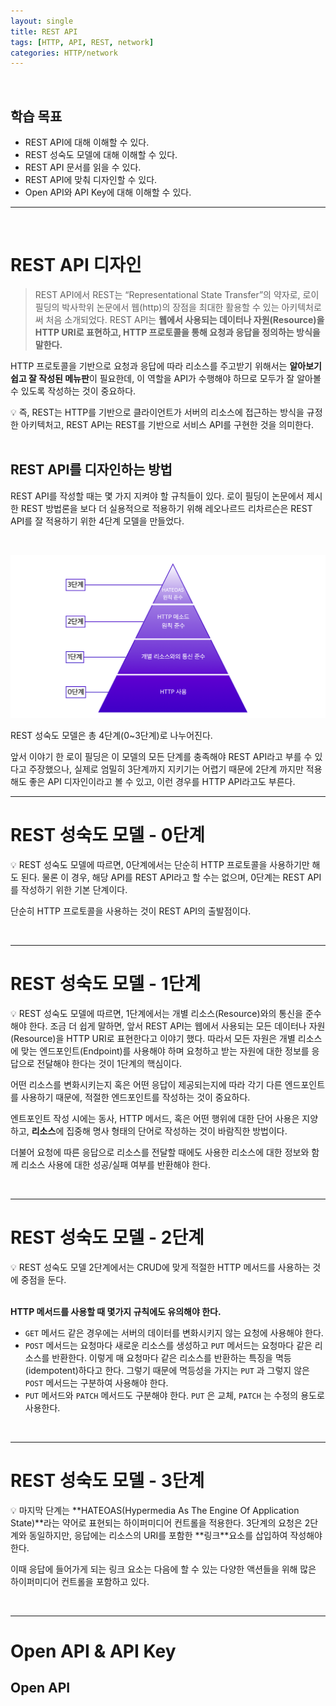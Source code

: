 ```yaml
---
layout: single
title: REST API
tags: [HTTP, API, REST, network]
categories: HTTP/network
---
```


<br />

## **학습 목표**

- REST API에 대해 이해할 수 있다.
- REST 성숙도 모델에 대해 이해할 수 있다.
- REST API 문서를 읽을 수 있다.
- REST API에 맞춰 디자인할 수 있다.
- Open API와 API Key에 대해 이해할 수 있다.



---

<br />

# REST API 디자인

> REST API에서 REST는 “Representational State Transfer”의 약자로, 로이 필딩의 박사학위 논문에서 웹(http)의 장점을 최대한 활용할 수 있는 아키텍처로써 처음 소개되었다. REST API는 **웹에서 사용되는 데이터나 자원(Resource)을 HTTP URI로 표현하고, HTTP 프로토콜을 통해 요청과 응답을 정의하는 방식을 말한다.**
> 

HTTP 프로토콜을 기반으로 요청과 응답에 따라 리소스를 주고받기 위해서는 **알아보기 쉽고 잘 작성된 메뉴판**이 필요한데, 이 역할을 API가 수행해야 하므로 모두가 잘 알아볼 수 있도록 작성하는 것이 중요하다.

<aside>
💡 즉, REST는 HTTP를 기반으로 클라이언트가 서버의 리소스에 접근하는 방식을 규정한 아키텍처고, REST API는 REST를 기반으로 서비스 API를 구현한 것을 의미한다.
</aside>

<br/>

## REST API를 디자인하는 방법

REST API를 작성할 때는 몇 가지 지켜야 할 규칙들이 있다. 로이 필딩이 논문에서 제시한 REST 방법론을 보다 더 실용적으로 적용하기 위해 레오나르드 리차르슨은 REST API를 잘 적용하기 위한 4단계 모델을 만들었다.

<br/>

![001](/images/2022-12-02-rest-api/001.png)

REST 성숙도 모델은 총 4단계(0~3단계)로 나누어진다.

앞서 이야기 한 로이 필딩은 이 모델의 모든 단계를 충족해야 REST API라고 부를 수 있다고 주장했으나, 실제로 엄밀히 3단계까지 지키기는 어렵기 때문에 2단계 까지만 적용해도 좋은 API 디자인이라고 볼 수 있고, 이런 경우를 HTTP API라고도 부른다.



---



# REST 성숙도 모델 - 0단계

<aside>
💡 REST 성숙도 모델에 따르면, 0단계에서는 단순히 HTTP 프로토콜을 사용하기만 해도 된다. 물론 이 경우, 해당 API를 REST API라고 할 수는 없으며, 0단계는 REST API를 작성하기 위한 기본 단계이다.
</aside>

단순히 HTTP 프로토콜을 사용하는 것이 REST API의 출발점이다.

<br/>

---



# REST 성숙도 모델 - 1단계



<aside>
💡 REST 성숙도 모델에 따르면, 1단계에서는 개별 리소스(Resource)와의 통신을 준수해야 한다.
조금 더 쉽게 말하면, 앞서 REST API는 웹에서 사용되는 모든 데이터나 자원(Resource)을 HTTP URI로 표현한다고 이야기 했다. 따라서 모든 자원은 개별 리소스에 맞는 엔드포인트(Endpoint)를 사용해야 하며 요청하고 받는 자원에 대한 정보를 응답으로 전달해야 한다는 것이 1단계의 핵심이다.

</aside>



어떤 리소스를 변화시키는지 혹은 어떤 응답이 제공되는지에 따라 각기 다른 엔드포인트를 사용하기 때문에, 적절한 엔드포인트를 작성하는 것이 중요하다.

엔트포인트 작성 시에는 동사, HTTP 메서드, 혹은 어떤 행위에 대한 단어 사용은 지양하고, **리소스**에 집중해 명사 형태의 단어로 작성하는 것이 바람직한 방법이다.

더불어 요청에 따른 응답으로 리소스를 전달할 때에도 사용한 리소스에 대한 정보와 함께 리소스 사용에 대한 성공/실패 여부를 반환해야 한다. 



<br/>



---



# REST 성숙도 모델 - 2단계

<aside>
💡 REST 성숙도 모델 2단계에서는 CRUD에 맞게 적절한 HTTP 메서드를 사용하는 것에 중점을 둔다.
</aside>

<br/>

**HTTP 메서드를 사용할 때 몇가지 규칙에도 유의해야 한다.**

- `GET` 메서드 같은 경우에는 서버의 데이터를 변화시키지 않는 요청에 사용해야 한다.
- `POST` 메서드는 요청마다 새로운 리소스를 생성하고 `PUT` 메서드는 요청마다 같은 리소스를 반환한다. 이렇게 매 요청마다 같은 리소스를 반환하는 특징을 멱등(idempotent)하다고 한다. 그렇기 때문에 멱등성을 가지는 `PUT` 과 그렇지 않은 `POST` 메서드는 구분하여 사용해야 한다.
- `PUT` 메서드와 `PATCH` 메서드도 구분해야 한다. `PUT` 은 교체, `PATCH` 는 수정의 용도로 사용한다.

<br/>

---



# REST 성숙도 모델 - 3단계

<aside>
💡 마지막 단계는 **HATEOAS(Hypermedia As The Engine Of Application State)**라는 약어로 표현되는 하이퍼미디어 컨트롤을 적용한다. 3단계의 요청은 2단계와 동일하지만, 응답에는 리소스의 URI를 포함한 **링크**요소를 삽입하여 작성해야 한다.
</aside>

이때 응답에 들어가게 되는 링크 요소는 다음에 할 수 있는 다양한 액션들을 위해 많은 하이퍼미디어 컨트롤을 포함하고 있다.

<br/>

---

# Open API & API Key

## Open API